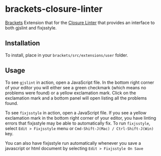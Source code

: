 brackets-closure-linter
=======================

[Brackets](http://brackets.io/) Extension that for the [Closure Linter](https://developers.google.com/closure/utilities/) that provides an interface to both gjslint and fixjsstyle.

Installation
---
To install, place in your ```brackets/src/extensions/user``` folder.

Usage
---
To see `gjslint` in action, open a JavaScript file. In the bottom right corner of your editor you will either see a green checkmark (which means no problems were found) or a yellow exclamation mark. Click on the exclamation mark and a bottom panel will open listing all the problems found.

To see `fixjsstyle` in action, open a JavaScript file. If you see a yellow exclamation mark in the bottom right corner of your editor, you have linting errors that fixjsstyle may be able to automatically fix. To run `fixjsstyle`, select  `Edit > Fixjsstyle` menu or `Cmd-Shift-J(Mac) / Ctrl-Shift-J(Win)` key.

You can also have fixjsstyle run automatically whenever you save a javascript or html document by selecting `Edit > Fixjsstyle On Save`

